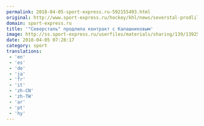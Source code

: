 ```yaml
---
permalink: 2018-04-05-sport-express.ru-592155493.html
original: http://www.sport-express.ru/hockey/khl/news/severstal-prodlila-kontrakt-s-kalashnikovym-1392576/
domain: sport-express.ru
title: '"Северсталь" продлила контракт с Калашниковым'
image: http://ss.sport-express.ru/userfiles/materials/sharing/139/1392576.jpg
date: 2018-04-05 07:28:17
category: sport
translations: 
 - 'en'
 - 'es'
 - 'de'
 - 'ja'
 - 'fr'
 - 'it'
 - 'zh-CN'
 - 'zh-TW'
 - 'ar'
 - 'pt'
 - 'hy'
---
```


